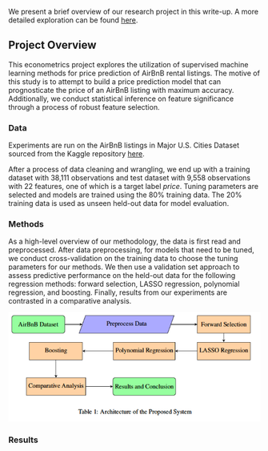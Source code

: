 We present a brief overview of our research project in this write-up. A more detailed exploration can be found [here](https://github.com/nicwjh/AirBnB-Price-Prediction/blob/main/Nicholas_Wong(ECON573_FinalReport).pdf).

## Project Overview

This econometrics project explores the utilization of supervised machine learning methods for price prediction of AirBnB rental listings. The motive of this study is to attempt to build a price prediction model that can prognosticate the price of an AirBnB listing with maximum accuracy. Additionally, we conduct statistical inference on feature significance through a process of robust feature selection.  


### Data
Experiments are run on the AirBnB listings in Major U.S. Cities Dataset sourced from the Kaggle repository [here](https://www.kaggle.com/datasets/rudymizrahi/airbnb-listings-in-major-us-cities-deloitte-ml). 

After a process of data cleaning and wrangling, we end up with a training dataset with 38,111 observations and test dataset with 9,558 observations with 22 features, one of which is a target label *price*. Tuning parameters are selected and models are trained using the 80% training data. The 20% training data is used as unseen held-out data for model evaluation.  

### Methods

As a high-level overview of our methodology, the data is first read and preprocessed. After data preprocessing, for models that need to be tuned, we conduct cross-validation on the training data to choose the tuning parameters for our methods. We then use a validation set approach to assess predictive performance on the held-out data for the following regression methods: forward selection, LASSO regression, polynomial regression, and boosting. Finally, results from our experiments are contrasted in a comparative analysis.  

![screenshot](Images/image_1.png)

### Results 
  

